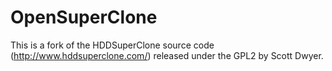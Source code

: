 # OpenSuperClone
This is a fork of the HDDSuperClone source code (http://www.hddsuperclone.com/) released under the GPL2 by Scott Dwyer.
